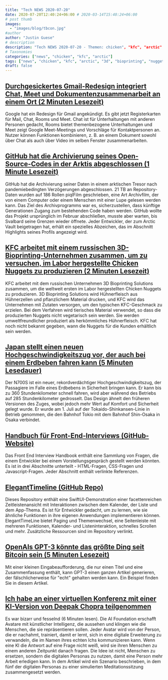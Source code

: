 ```yaml
---
title: "Tech NEWS 2020-07-20"
date: 2020-07-20T12:40:24+06:00 # 2020-03-14T15:40:24+06:00
# post thumb
images:
  - "images/blog/tbcon.jpg"
#author
author: "Justin Guese"
# description
description: "Tech NEWS 2020-07-20 - Themen: chicken", "kfc", "arctic"
# Taxonomies
categories: ["news", "chicken", "kfc", "arctic"]
tags: ["news", "chicken", "kfc", "arctic", "3d", "bioprinting", "nuggets"]
draft: false
---
```


## [Durchgesickertes Gmail-Redesign integriert Chat, Meet und Dokumentenzusammenarbeit an einem Ort (2 Minuten Lesezeit)](https://www.theverge.com/2020/7/15/21325646/google-gmail-redesign-leak-integrates-chat-meet-document-collaboration/1/010001736bb5c95b-85ee8b11-f6e7-4c70-9052-1b2ae6265ae8-000000/fNUpYT52gYGtGylN93Qe6RMZ2FCnhxrRmb1riWVOBkI=150)

 Google hat ein Redesign für Gmail angekündigt. Es gibt jetzt Registerkarten für Mail, Chat, Rooms und Meet. Chat ist für Unterhaltungen mit anderen Personen gedacht, Rooms bietet themenbezogene Unterhaltungen und Meet zeigt Google Meet-Meetings und Vorschläge für Kontaktpersonen an. Nutzer können Funktionen kombinieren, z. B. an einem Dokument sowohl über Chat als auch über Video im selben Fenster zusammenarbeiten.

## [GitHub hat die Archivierung seines Open-Source-Codes in der Arktis abgeschlossen (1 Minute Lesezeit)](https://www.engadget.com/github-arctic-vault-success-020240808.html/1/010001736bb5c95b-85ee8b11-f6e7-4c70-9052-1b2ae6265ae8-000000/uKIxgiJIvTyXa9DZo6wpvZ_XdsHBb8dfGWpESA2kGUQ=150)

 GitHub hat die Archivierung seiner Daten in einem arktischen Tresor nach pandemiebedingten Verzögerungen abgeschlossen. 21 TB an Repository-Daten wurden auf 186 Rollen piqlFilm geschrieben, eine Art Archivfilm, der von einem Computer oder einem Menschen mit einer Lupe gelesen werden kann. Das Ziel des Archivprogramms war es, sicherzustellen, dass künftige Generationen Zugang zum bestehenden Code haben werden. GitHub wollte das Projekt ursprünglich im Februar abschließen, musste aber warten, bis Svalbard seine Grenzen wieder öffnete. Jeder Entwickler, der zum Arctic Vault beigetragen hat, erhält ein spezielles Abzeichen, das im Abschnitt Highlights seines Profils angezeigt wird.

## [KFC arbeitet mit einem russischen 3D-Bioprinting-Unternehmen zusammen, um zu versuchen, im Labor hergestellte Chicken Nuggets zu produzieren (2 Minuten Lesezeit)](https://www.theverge.com/2020/7/18/21329453/kfc-russia-bioprinting-lab-chicken-nuggets-sustainable/1/010001736bb5c95b-85ee8b11-f6e7-4c70-9052-1b2ae6265ae8-000000/OZqJo8JiAFTW6mBj2tJ5QRKpYtGZFF8_3RUNRr7cQtw=150)

 KFC arbeitet mit dem russischen Unternehmen 3D Bioprinting Solutions zusammen, um die weltweit ersten im Labor hergestellten Chicken Nuggets zu produzieren. 3D Bioprinting Solutions wird Hühnerfleisch aus Hühnerzellen und pflanzlichem Material drucken, und KFC wird das Unternehmen mit Zutaten versorgen, um den typischen KFC-Geschmack zu erzielen. Bei dem Verfahren wird tierisches Material verwendet, so dass die produzierten Nuggets nicht vegetarisch sein werden. Sie werden umweltfreundlicher produziert als herkömmliches Hühnerfleisch. KFC hat noch nicht bekannt gegeben, wann die Nuggets für die Kunden erhältlich sein werden.

## [Japan stellt einen neuen Hochgeschwindigkeitszug vor, der auch bei einem Erdbeben fahren kann (5 Minuten Lesedauer)](https://www.cnn.com/travel/article/japan-new-shinkansen-model-n700s/index.html/1/010001736bb5c95b-85ee8b11-f6e7-4c70-9052-1b2ae6265ae8-000000/S_BcuVoP5ZUJUZQ0z5FkdAl0q0h3MbTuaGGCGS4w9_8=150)

 Der N700S ist ein neuer, rekordverdächtiger Hochgeschwindigkeitszug, der Passagiere im Falle eines Erdbebens in Sicherheit bringen kann. Er kann bis zu 360 Stundenkilometer schnell fahren, wird aber während des Betriebs auf 285 Stundenkilometer gedrosselt. Das Design ähnelt den früheren Versionen des Zuges, wobei jedoch mehr Wert auf Komfort und Sicherheit gelegt wurde. Er wurde am 1. Juli auf der Tokaido-Shinkansen-Linie in Betrieb genommen, die den Bahnhof Tokio mit dem Bahnhof Shin-Osaka in Osaka verbindet.

## [Handbuch für Front-End-Interviews (GitHub-Website)](https://yangshun.github.io/front-end-interview-handbook//1/010001736bb5c95b-85ee8b11-f6e7-4c70-9052-1b2ae6265ae8-000000/XsL4L66oFjDjjZWlP_Aa56D3b5ucUVs6S-LPVGL1Ydk=150)

 Das Front End Interview Handbook enthält eine Sammlung von Fragen, die einem Entwickler bei einem Vorstellungsgespräch gestellt werden könnten. Es ist in drei Abschnitte unterteilt - HTML-Fragen, CSS-Fragen und Javascript-Fragen. Jeder Abschnitt enthält verlinkte Referenzen.

## [ElegantTimeline (GitHub Repo)](https://github.com/ThasianX/ElegantTimeline-SwiftUI/1/010001736bb5c95b-85ee8b11-f6e7-4c70-9052-1b2ae6265ae8-000000/hbka89KvCK6WCpg-GMh3K6qrEuSHOrzk6BI7VETynUs=150)

 Dieses Repository enthält eine SwiftUI-Demonstration einer facettenreichen Zeitleistenansicht mit Interaktionen zwischen dem Kalender, der Liste und dem App-Thema. Es ist für Entwickler gedacht, um zu lernen, wie sie ähnliche Funktionen in ihre eigenen Anwendungen implementieren können. ElegantTimeLine bietet Paging und Themenwechsel, eine Seitenleiste mit mehreren Funktionen, Kalender- und Listeninteraktion, schnelles Scrollen und mehr. Zusätzliche Ressourcen sind im Repository verlinkt.

## [OpenAIs GPT-3 könnte das größte Ding seit Bitcoin sein (5 Minuten Lesezeit)](https://maraoz.com/2020/07/18/openai-gpt3//1/010001736bb5c95b-85ee8b11-f6e7-4c70-9052-1b2ae6265ae8-000000/Q_evf-j2Bj17orLQ6QZ2mW7FQ4wsvBaPCLzxpaa9YHI=150)

 Mit einer kleinen Eingabeaufforderung, die nur einen Titel und eine Zusammenfassung enthält, kann GPT-3 einen ganzen Artikel generieren, der fälschlicherweise für "echt" gehalten werden kann. Ein Beispiel finden Sie in diesem Artikel.

## [Ich habe an einer virtuellen Konferenz mit einer KI-Version von Deepak Chopra teilgenommen](https://www.cnn.com/2020/07/18/tech/artificial-intelligence-deepak-chopra-virtual-conference/index.html/1/010001736bb5c95b-85ee8b11-f6e7-4c70-9052-1b2ae6265ae8-000000/MbSsGILRlSg9kPDIjCnaJdxCYaRqxz3UBlNnJJror4c=150)

 Es war bizarr und fesselnd (6 Minuten lesen). Die AI Foundation erschafft Avatare mit künstlicher Intelligenz, die aussehen und klingen wie die Menschen, die sie repräsentieren sollen. Jeder Avatar wird von der Person, die er nachahmt, trainiert, damit er lernt, sich in eine digitale Erweiterung zu verwandeln, die im Namen ihres echten Ichs kommunizieren kann. Wenn eine KI die Antwort auf eine Frage nicht weiß, wird sie ihren Menschen zu einem anderen Zeitpunkt danach fragen. Die Idee ist nicht, Menschen zu ersetzen, sondern die digitalen Personas zu nutzen, damit eine Person mehr Arbeit erledigen kann. In dem Artikel wird ein Szenario beschrieben, in dem fünf der digitalen Personas zu einer simulierten Meditationssitzung zusammengesetzt werden.

